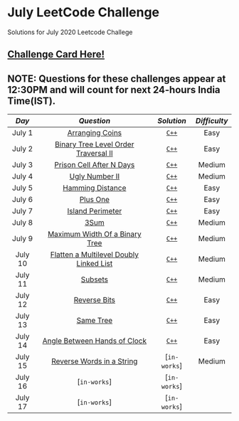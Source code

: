 # July LeetCode Challenge
Solutions for July 2020 Leetcode Challege
## [Challenge Card Here!](https://leetcode.com/explore/featured/card/july-leetcoding-challenge/)


## NOTE: Questions for these challenges appear at 12:30PM and will count for next 24-hours India Time(IST).

| *Day* | *Question* | *Solution* |*Difficulty*|
| :-----:| :-----: | :------:|:-------:|
| July 1 | [Arranging Coins](https://leetcode.com/explore/challenge/card/july-leetcoding-challenge/544/week-1-july-1st-july-7th/3377/) | [`C++`](https://github.com/kameshkotwani/july-leetcode/blob/master/arranging-coins.cpp)|Easy|
| July 2| [Binary Tree Level Order Traversal II](https://leetcode.com/explore/challenge/card/july-leetcoding-challenge/544/week-1-july-1st-july-7th/3378/) | [`C++`](https://github.com/kameshkotwani/july-leetcode/blob/master/binary-tree-level-order-traversal-II.cpp) | Easy|
|July 3 | [Prison Cell After N Days](https://leetcode.com/explore/challenge/card/july-leetcoding-challenge/544/week-1-july-1st-july-7th/3379/) | [`C++`](https://github.com/kameshkotwani/july-leetcode/blob/master/prison-cell-after-n-days.cpp) | Medium|
| July 4 |[Ugly Number II](https://leetcode.com/explore/featured/card/july-leetcoding-challenge/544/week-1-july-1st-july-7th/3380/) | [`C++`](https://github.com/kameshkotwani/july-leetcode/blob/master/ugly-number-ii.cpp)|Medium|
|July 5| [Hamming Distance](https://leetcode.com/explore/featured/card/july-leetcoding-challenge/544/week-1-july-1st-july-7th/3381/)|[`C++`](https://github.com/kameshkotwani/july-leetcode/blob/master/hamming-distance.cpp)|Easy|
| July 6| [Plus One](https://leetcode.com/explore/featured/card/july-leetcoding-challenge/544/week-1-july-1st-july-7th/3382/) |[`C++`](https://github.com/kameshkotwani/july-leetcode/blob/master/plus-one.cpp) | Easy|
| July 7| [Island Perimeter](https://leetcode.com/explore/challenge/card/july-leetcoding-challenge/544/week-1-july-1st-july-7th/3383/) | [`C++`](https://github.com/kameshkotwani/july-leetcode/blob/master/island-permieter.cpp)|Easy|
|July 8|[3Sum](https://leetcode.com/explore/featured/card/july-leetcoding-challenge/545/week-2-july-8th-july-14th/3384/)|[`C++`](https://github.com/kameshkotwani/july-leetcode/blob/master/3sum.cpp)| Medium|
|July 9|[Maximum Width Of a Binary Tree](https://leetcode.com/explore/featured/card/july-leetcoding-challenge/545/week-2-july-8th-july-14th/3385/)|[`C++`](https://github.com/kameshkotwani/july-leetcode/blob/master/maximum-width-of-binary-tree.cpp)| Medium|
|July 10|[Flatten a Multilevel Doubly Linked List](https://leetcode.com/explore/featured/card/july-leetcoding-challenge/545/week-2-july-8th-july-14th/3386/)|[`C++`](https://github.com/kameshkotwani/july-leetcode-challenge/blob/master/flatten-multilevel-doubly-linked-list.cpp)| Medium|
|July 11|[Subsets](https://leetcode.com/explore/challenge/card/july-leetcoding-challenge/545/week-2-july-8th-july-14th/3387/)|[`C++`](https://github.com/kameshkotwani/july-leetcode-challenge/blob/master/subsets.cpp)|Medium|
|July 12|[Reverse Bits](https://leetcode.com/explore/challenge/card/july-leetcoding-challenge/545/week-2-july-8th-july-14th/3388/)|[`C++`](https://github.com/kameshkotwani/july-leetcode-challenge/blob/master/reverse-bits.cpp)|Easy|
|July 13|[Same Tree](https://leetcode.com/explore/featured/card/july-leetcoding-challenge/545/week-2-july-8th-july-14th/3389/)|[`C++`](https://github.com/kameshkotwani/july-leetcode-challenge/blob/master/same-tree.cpp)|Easy|
|July 14|[Angle Between Hands of Clock](https://leetcode.com/explore/challenge/card/july-leetcoding-challenge/545/week-2-july-8th-july-14th/3390/)|[`C++`](https://github.com/kameshkotwani/july-leetcode-challenge/blob/master/angle-between-hands-of-clock.cpp)|Easy|
|July 15|[Reverse Words in a String](https://leetcode.com/explore/challenge/card/july-leetcoding-challenge/546/week-3-july-15th-july-21st/3391/)|[`in-works`]|Medium|
|July 16|[`in-works`]|[`in-works`]|
|July 17|[`in-works`]|[`in-works`]|

